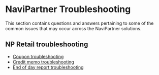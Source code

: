 # NaviPartner Troubleshooting

This section contains questions and answers pertaining to some of the common issues that may occur across the NaviPartner solutions.

## NP Retail troubleshooting

- [Coupon troubleshooting](coupons_troubleshooting.md)
- [Credit memo troubleshooting](credit_memo_troubleshooting.md)
- [End of day report troubleshooting](end_of_day_troubleshooting.md)